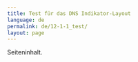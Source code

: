 ```yaml
---
title: Test für das DNS Indikator-Layout
language: de
permalink: de/12-1-1_test/
layout: page
---
```


Seiteninhalt.
